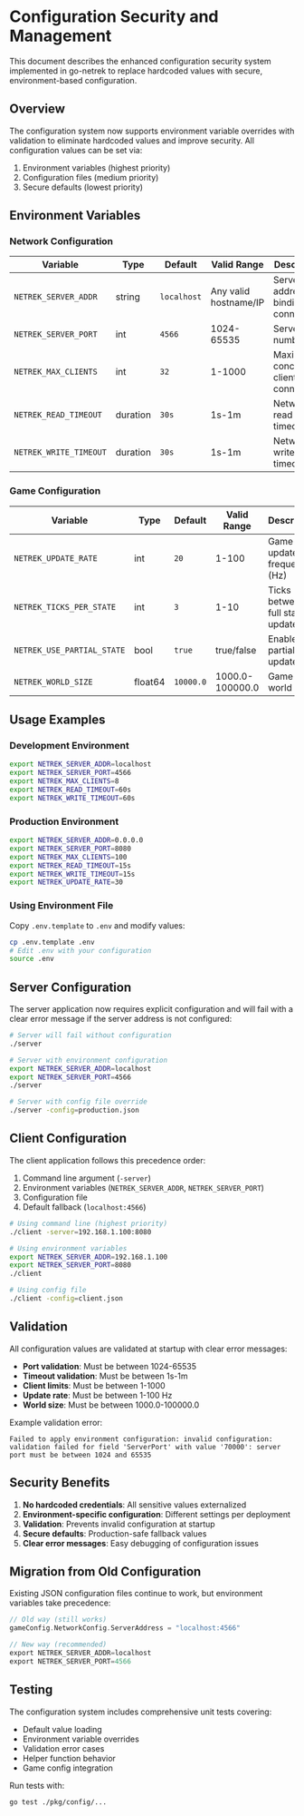 # Configuration Security and Management

This document describes the enhanced configuration security system implemented in go-netrek to replace hardcoded values with secure, environment-based configuration.

## Overview

The configuration system now supports environment variable overrides with validation to eliminate hardcoded values and improve security. All configuration values can be set via:

1. Environment variables (highest priority)
2. Configuration files (medium priority) 
3. Secure defaults (lowest priority)

## Environment Variables

### Network Configuration

| Variable | Type | Default | Valid Range | Description |
|----------|------|---------|-------------|-------------|
| `NETREK_SERVER_ADDR` | string | `localhost` | Any valid hostname/IP | Server address for binding or connecting |
| `NETREK_SERVER_PORT` | int | `4566` | 1024-65535 | Server port number |
| `NETREK_MAX_CLIENTS` | int | `32` | 1-1000 | Maximum concurrent client connections |
| `NETREK_READ_TIMEOUT` | duration | `30s` | 1s-1m | Network read timeout |
| `NETREK_WRITE_TIMEOUT` | duration | `30s` | 1s-1m | Network write timeout |

### Game Configuration

| Variable | Type | Default | Valid Range | Description |
|----------|------|---------|-------------|-------------|
| `NETREK_UPDATE_RATE` | int | `20` | 1-100 | Game update frequency (Hz) |
| `NETREK_TICKS_PER_STATE` | int | `3` | 1-10 | Ticks between full state updates |
| `NETREK_USE_PARTIAL_STATE` | bool | `true` | true/false | Enable partial state updates |
| `NETREK_WORLD_SIZE` | float64 | `10000.0` | 1000.0-100000.0 | Game world size |

## Usage Examples

### Development Environment

```bash
export NETREK_SERVER_ADDR=localhost
export NETREK_SERVER_PORT=4566
export NETREK_MAX_CLIENTS=8
export NETREK_READ_TIMEOUT=60s
export NETREK_WRITE_TIMEOUT=60s
```

### Production Environment

```bash
export NETREK_SERVER_ADDR=0.0.0.0
export NETREK_SERVER_PORT=8080
export NETREK_MAX_CLIENTS=100
export NETREK_READ_TIMEOUT=15s
export NETREK_WRITE_TIMEOUT=15s
export NETREK_UPDATE_RATE=30
```

### Using Environment File

Copy `.env.template` to `.env` and modify values:

```bash
cp .env.template .env
# Edit .env with your configuration
source .env
```

## Server Configuration

The server application now requires explicit configuration and will fail with a clear error message if the server address is not configured:

```bash
# Server will fail without configuration
./server

# Server with environment configuration
export NETREK_SERVER_ADDR=localhost
export NETREK_SERVER_PORT=4566
./server

# Server with config file override
./server -config=production.json
```

## Client Configuration

The client application follows this precedence order:

1. Command line argument (`-server`)
2. Environment variables (`NETREK_SERVER_ADDR`, `NETREK_SERVER_PORT`)
3. Configuration file
4. Default fallback (`localhost:4566`)

```bash
# Using command line (highest priority)
./client -server=192.168.1.100:8080

# Using environment variables
export NETREK_SERVER_ADDR=192.168.1.100
export NETREK_SERVER_PORT=8080
./client

# Using config file
./client -config=client.json
```

## Validation

All configuration values are validated at startup with clear error messages:

- **Port validation**: Must be between 1024-65535
- **Timeout validation**: Must be between 1s-1m
- **Client limits**: Must be between 1-1000
- **Update rate**: Must be between 1-100 Hz
- **World size**: Must be between 1000.0-100000.0

Example validation error:
```
Failed to apply environment configuration: invalid configuration: validation failed for field 'ServerPort' with value '70000': server port must be between 1024 and 65535
```

## Security Benefits

1. **No hardcoded credentials**: All sensitive values externalized
2. **Environment-specific configuration**: Different settings per deployment
3. **Validation**: Prevents invalid configuration at startup
4. **Secure defaults**: Production-safe fallback values
5. **Clear error messages**: Easy debugging of configuration issues

## Migration from Old Configuration

Existing JSON configuration files continue to work, but environment variables take precedence:

```go
// Old way (still works)
gameConfig.NetworkConfig.ServerAddress = "localhost:4566"

// New way (recommended)
export NETREK_SERVER_ADDR=localhost
export NETREK_SERVER_PORT=4566
```

## Testing

The configuration system includes comprehensive unit tests covering:

- Default value loading
- Environment variable overrides
- Validation error cases
- Helper function behavior
- Game config integration

Run tests with:
```bash
go test ./pkg/config/...
```
